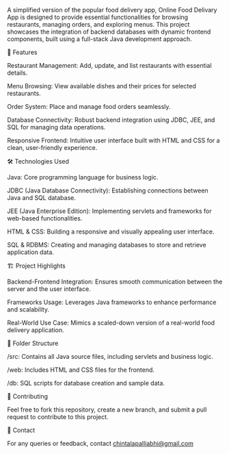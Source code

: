 A simplified version of the popular food delivery app, Online Food Delivary App is designed to provide essential functionalities for browsing restaurants, managing orders, and exploring menus. This project showcases the integration of backend databases with dynamic frontend components, built using a full-stack Java development approach.

🚀 Features

Restaurant Management: Add, update, and list restaurants with essential details.

Menu Browsing: View available dishes and their prices for selected restaurants.

Order System: Place and manage food orders seamlessly.

Database Connectivity: Robust backend integration using JDBC, JEE, and SQL for managing data operations.

Responsive Frontend: Intuitive user interface built with HTML and CSS for a clean, user-friendly experience.

🛠️ Technologies Used

Java: Core programming language for business logic.

JDBC (Java Database Connectivity): Establishing connections between Java and SQL database.

JEE (Java Enterprise Edition): Implementing servlets and frameworks for web-based functionalities.

HTML & CSS: Building a responsive and visually appealing user interface.

SQL & RDBMS: Creating and managing databases to store and retrieve application data.

🏗️ Project Highlights

Backend-Frontend Integration: Ensures smooth communication between the server and the user interface.

Frameworks Usage: Leverages Java frameworks to enhance performance and scalability.

Real-World Use Case: Mimics a scaled-down version of a real-world food delivery application.

📂 Folder Structure

/src: Contains all Java source files, including servlets and business logic.

/web: Includes HTML and CSS files for the frontend.

/db: SQL scripts for database creation and sample data.

🤝 Contributing

Feel free to fork this repository, create a new branch, and submit a pull request to contribute to this project.

📧 Contact

For any queries or feedback, contact chintalapalliabhi@gmail.com
